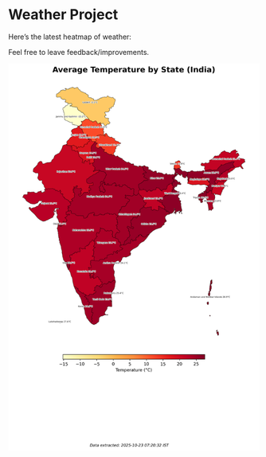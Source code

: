 # Weather Project

Here’s the latest heatmap of weather:

Feel free to leave feedback/improvements.

![India Heatmap](docs/assets/india_heatmap.png?v=F989EA)
